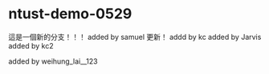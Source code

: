 # ntust-demo-0529
這是一個新的分支！！！
added by samuel 更新！
addd by kc
added by Jarvis
added by kc2







added by weihung_lai__123

